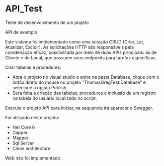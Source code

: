 # API_Test
Teste de desenvolvimento de um projeto

API de exemplo

Este sistema foi implementado como uma solução CRUD (Criar, Ler, Atualizar, Excluir). As solicitações HTTP são responsáveis ​​pela coordenação eficaz, possibilitada por meio de duas APIs principais: as de Cliente e de Local, que possuem seus endpoints para tarefas específicas.

Criar tabelas e procedures:

- Abra o projeto no visual studio e entre na pasta Database, clique com o botão direto do mouse no projeto "ThomasGregTest.Database" e selecione a opção Publish.
-   Será feita a criação das tabelas, procedures e inclusão de um registro na tabela do usuário localizado no script.

Execute o projeto API para iniciar, na sequencia irá aparecer o Swagger.

Foi utilizado neste projeto:
- Net Core 6
- Dapper
- Mapper
- Sql Server
- Clean architecture

Web não foi implementado.
